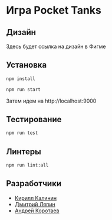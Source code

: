 # Игра Pocket Tanks

## Дизайн
Здесь будет ссылка на дизайн в Фигме

## Установка
<a name="install"></a>
<a name="installstart"></a>
```sh
npm install
```

```sh
npm run start
```

Затем идем на http://localhost:9000

## Тестирование
<a name="install"></a>
<a name="installstart"></a>
```sh
npm run test
```

## Линтеры
<a name="install"></a>
<a name="installstart"></a>
```sh
npm run lint:all
```

## Разработчики
<a name="developers"></a>

- [Кирилл Калинин](https://github.com/kirill-kalinin)
- [Дмитрий Ляпин](https://github.com/Pelmenya)
- [Андрей Коротаев](https://github.com/a-k-kord)
